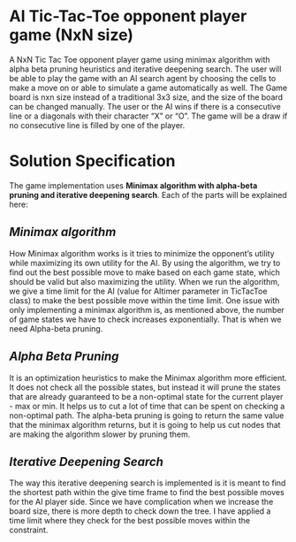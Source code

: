 # AI Tic-Tac-Toe opponent player game (NxN size)

A NxN Tic Tac Toe opponent player game using minimax algorithm with alpha beta pruning heuristics and iterative deepening search. 
The user will be able to play the game with an AI search agent by choosing the cells to make a move on or able to simulate a game automatically as well. The Game board is nxn size instead of a traditional 3x3 size, and the size of the board can be changed manually. The user or the AI wins if there is a consecutive line or a diagonals with their character “X” or “O”. The game will be a draw if no consecutive line is filled by one of the player.

# **Solution Specification**

The game implementation uses **Minimax algorithm with alpha-beta pruning and iterative deepening search**. Each of the parts will be explained here:

## *Minimax algorithm*

How Minimax algorithm works is it tries to minimize the opponent’s utility while maximizing its own utility for the AI. By using the algorithm, we try to find out the best possible move to make based on each game state, which should be valid but also maximizing the utility. When we run the algorithm, we give a time limit for the AI (value for AItimer parameter in TicTacToe class) to make the best possible move within the time limit. One issue with only implementing a minimax algorithm is, as mentioned above, the number of game states we have to check increases exponentially. That is when we need Alpha-beta pruning.

## *Alpha Beta Pruning*

It is an optimization heuristics to make the Minimax algorithm more efficient. It does not check all the possible states, but instead it will prune the states that are already guaranteed to be a non-optimal state for the current player - max or min. It helps us to cut a lot of time that can be spent on checking a non-optimal path. The alpha-beta pruning is going to return the same value that the minimax algorithm returns, but it is going to help us cut nodes that are making the algorithm slower by pruning them.

## *Iterative Deepening Search*

The way this iterative deepening search is implemented is it is meant to find the shortest path within the give time frame to find the best possible moves for the AI player side. Since we have complication when we increase the board size, there is more depth to check down the tree. I have applied a time limit where they check for the best possible moves within the constraint.
